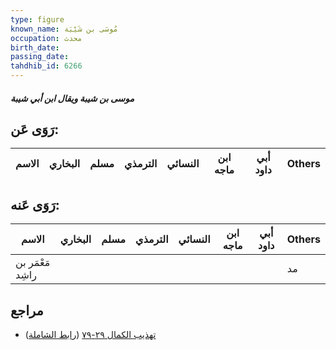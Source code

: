 ```yaml
---
type: figure
known_name: مُوسَى بن شَيْبَة
occupation: محدث
birth_date:
passing_date:
tahdhib_id: 6266
---
```

##### موسى بن شيبة ويقال ابن أبي شيبة

## رَوَى عَن:
| الاسم | البخاري | مسلم | الترمذي | النسائي | ابن ماجه | أبي داود | Others |
| ----- | ------- | ---- | ------- | ------- | -------- | -------- | ------ |
## رَوَى عَنه:
| الاسم            | البخاري | مسلم | الترمذي | النسائي | ابن ماجه | أبي داود | Others |
| ---------------- | ------- | ---- | ------- | ------- | -------- | -------- | ------ |
| مَعْمَر بن راشِد |         |      |         |         |          |          | مد     |
## مراجع
- [تهذيب الكمال ٢٩-٧٩](obsidian://open?vault=Tahdhib-al-Kamal&file=Figures/٦٢٦٦-موسى%20بن%20شيبة%20ويقال%20ابن%20أبي%20شيبة) ([رابط الشاملة](https://shamela.ws/book/3722/15650))